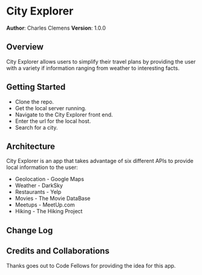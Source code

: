 # City Explorer

**Author**: Charles Clemens
**Version**: 1.0.0

## Overview
City Explorer allows users to simplify their travel plans by providing the user with a variety if information ranging from weather to interesting facts.

## Getting Started
* Clone the repo.
* Get the local server running.
* Navigate to the City Explorer front end.
* Enter the url for the local host.
* Search for a city.

## Architecture
City Explorer is an app that takes advantage of six different APIs to provide local information to the user:
* Geolocation - Google Maps
* Weather - DarkSky
* Restaurants - Yelp
* Movies - The Movie DataBase
* Meetups - MeetUp.com
* Hiking - The Hiking Project
## Change Log
<!-- Use this area to document the iterative changes made to your application as each feature is successfully implemented. Use time stamps. Here's an examples:

01-01-2001 4:59pm - Application now has a fully-functional express server, with a GET route for the location resource.-->

## Credits and Collaborations
Thanks goes out to Code Fellows for providing the idea for this app.